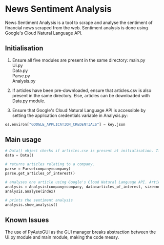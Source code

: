 # News Sentiment Analysis

News Sentiment Analysis is a tool to scrape and analyse the sentiment of financial news scraped from the web.
Sentiment analysis is done using Google's Cloud Natural Language API.

## Initialisation
1) Ensure all five modules are present in the same directory:
    main.py  
    Ui.py  
    Data.py  
    Parse.py  
    Analysis.py  

2) If articles have been pre-downloaded, ensure that articles.csv is also present in the same directory. Else, articles can be downloaded with Data.py module.

3) Ensure that Google's Cloud Natural Language API is accessible by setting the application credentials variable in Analysis.py:
```python
os.environ["GOOGLE_APPLICATION_CREDENTIALS"] = key.json
```

## Main usage

```python
# Data() object checks if articles.csv is present at initialisation. If not present, it proceeds to scrape articles from the web.
data = Data()

# returns articles relating to a company.
parse = Parse(company=company)
parse.get_articles_of_interest()

# analyses one article using Google's Cloud Natural Language API. Articles are stored in the Analysis object, indexed by integers [0, number of articles)
analysis = Analysis(company=company, data=articles_of_interest, size=number_of_articles)
analysis.analyse(index)
    
# prints the sentiment analysis
analysis.show_analysis()
```

## Known Issues
The use of PyAutoGUI as the GUI manager breaks abstraction between the Ui.py module and main module, making the code messy.

